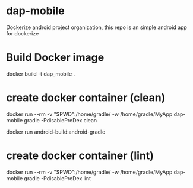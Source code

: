 # dap-mobile
Dockerize android project organization, this repo is an simple android app for dockerize 


# Build Docker image
docker build -t dap_mobile .

# create docker container (clean)
docker run --rm -v "$PWD":/home/gradle/ -w /home/gradle/MyApp dap-mobile gradle -PdisablePreDex clean

docker run  android-build:android-gradle 


# create docker container (lint)
docker run --rm -v "$PWD":/home/gradle/ -w /home/gradle/MyApp dap-mobile gradle -PdisablePreDex lint



